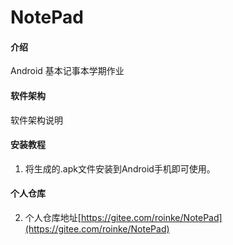 # NotePad

#### 介绍
Android 基本记事本学期作业

#### 软件架构
软件架构说明


#### 安装教程

1.  将生成的.apk文件安装到Android手机即可使用。


#### 个人仓库

2.  个人仓库地址[https://gitee.com/roinke/NotePad](https://gitee.com/roinke/NotePad)

